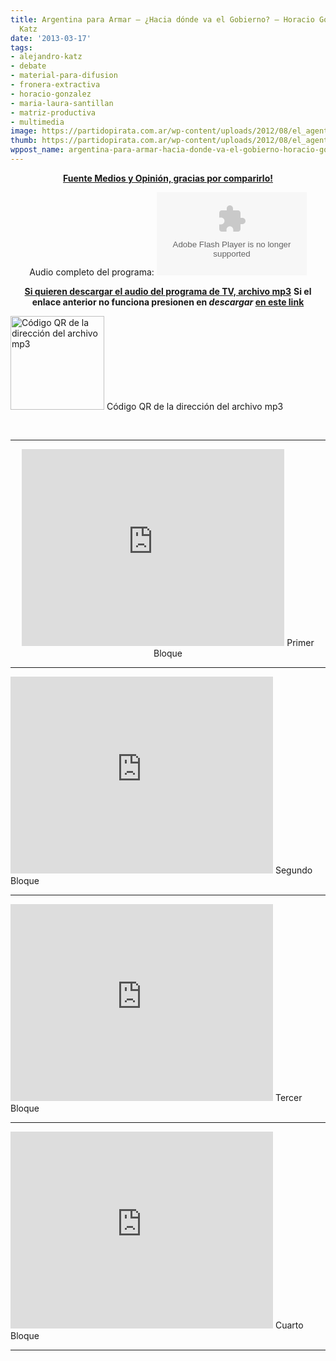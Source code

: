 ```yaml
---
title: Argentina para Armar – ¿Hacia dónde va el Gobierno? – Horacio González – Alejandro
  Katz
date: '2013-03-17'
tags:
- alejandro-katz
- debate
- material-para-difusion
- fronera-extractiva
- horacio-gonzalez
- maria-laura-santillan
- matriz-productiva
- multimedia
image: https://partidopirata.com.ar/wp-content/uploads/2012/08/el_agente_naranja_de_la_soja.jpg
thumb: https://partidopirata.com.ar/wp-content/uploads/2012/08/el_agente_naranja_de_la_soja-150x150.jpg
wppost_name: argentina-para-armar-hacia-donde-va-el-gobierno-horacio-gonzalez-alejandro-katz
---
```


<p style="text-align: center;"><strong><a href="http://www.plazademayo.com/mediosyopinion/?p=3039" target="_blank">Fuente Medios y Opinión, gracias por comparirlo!</a></strong></p>

<center>
Audio completo del programa:
<object id="player1875133" width="240" height="133" classid="clsid:d27cdb6e-ae6d-11cf-96b8-444553540000" codebase="http://download.macromedia.com/pub/shockwave/cabs/flash/swflash.cab#version=6,0,40,0"><param name="AllowScriptAccess" value="always" /><param name="allowFullScreen" value="true" /><param name="wmode" value="transparent" /><param name="src" value="http://www.ivoox.com/playerivoox_ee_1875133_1.html" /><param name="allowfullscreen" value="true" /><param name="allowscriptaccess" value="always" /><embed id="player1875133" width="240" height="133" type="application/x-shockwave-flash" src="http://www.ivoox.com/playerivoox_ee_1875133_1.html" AllowScriptAccess="always" allowFullScreen="true" wmode="transparent" allowfullscreen="true" allowscriptaccess="always" /></object></center>
<p style="text-align: center;"><strong><a href="http://www.ivoox.com/programa-argentina-para-armar-horacio-gonzalez-alejandro_md_1875133_1.mp3" target="_blank">Si quieren descargar el audio del programa de TV, archivo mp3</a></strong>
<strong> Si el enlace anterior no funciona presionen en <i>descargar</i> <a href="http://www.ivoox.com/programa-argentina-para-armar-horacio-gonzalez-alejandro-audios-mp3_rf_1875133_1.html" target="_blank">en este link</a></strong></p>


<a href="https://partidopirata.com.ar/wp-content/uploads/2013/03/chart9.png"><img class="size-full wp-image-8865" alt="Código QR de la dirección del archivo mp3" src="https://partidopirata.com.ar/wp-content/uploads/2013/03/chart9.png" width="150" height="150" /></a> Código QR de la dirección del archivo mp3


&nbsp;

<hr />

<center>
<iframe src="http://www.youtube.com/embed/OUq3L7hgUjs" height="315" width="420" allowfullscreen="" frameborder="0"></iframe>
Primer Bloque</center>

<hr />

<iframe src="http://www.youtube.com/embed/4NEynE4gVN4" height="315" width="420" allowfullscreen="" frameborder="0"></iframe>
Segundo Bloque

<hr />

<iframe src="http://www.youtube.com/embed/mb4MGYCRlcs" height="315" width="420" allowfullscreen="" frameborder="0"></iframe>
Tercer Bloque

<hr />

<iframe src="http://www.youtube.com/embed/PmWJJCT4TEM" height="315" width="420" allowfullscreen="" frameborder="0"></iframe>
Cuarto Bloque

<hr />

&nbsp;
